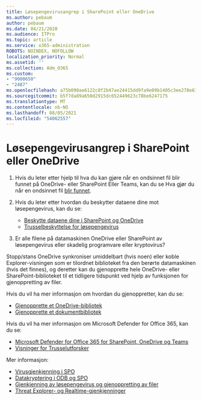 ```yaml
---
title: Løsepengevirusangrep i SharePoint eller OneDrive
ms.author: pebaum
author: pebaum
ms.date: 04/21/2020
ms.audience: ITPro
ms.topic: article
ms.service: o365-administration
ROBOTS: NOINDEX, NOFOLLOW
localization_priority: Normal
ms.assetid: ''
ms.collection: Adm_O365
ms.custom:
- "9000650"
- "2487"
ms.openlocfilehash: a75b090ae6122c8f2b47ae24415dd9fa9e09b1405c3ee278e619381382a322d2
ms.sourcegitcommit: b5f7da89a650d2915dc652449623c78be6247175
ms.translationtype: MT
ms.contentlocale: nb-NO
ms.lasthandoff: 08/05/2021
ms.locfileid: "54062557"
---
```

# <a name="ransomware-attack-in-sharepoint-or-onedrive"></a>Løsepengevirusangrep i SharePoint eller OneDrive

1.  Hvis du leter etter hjelp til hva du kan gjøre når en ondsinnet fil blir funnet på OneDrive- eller SharePoint Eller Teams, kan du se Hva gjør du når en ondsinnet fil [blir funnet](https://support.office.com/en-ie/article/what-to-do-when-a-malicious-file-is-found-in-sharepoint-online-onedrive-or-microsoft-teams-01e902ad-a903-4e0f-b093-1e1ac0c37ad2).
2. Hvis du leter etter hvordan du beskytter dataene dine mot løsepengevirus, kan du se:
    - [Beskytte dataene dine i SharePoint og OneDrive](/sharepoint/safeguarding-your-data) 
    - [Trusselbeskyttelse for løsepengevirus](/windows/security/threat-protection/intelligence/ransomware-malware)    

3.  Er alle filene på datamaskinen OneDrive eller SharePoint av løsepengevirus eller skadelig programvare eller kryptovirus? 

Stopp/stans OneDrive synkroniser umiddelbart (hvis noen) eller koble Explorer-visningen som er tilordnet biblioteket fra den berørte datamaskinen (hvis det finnes), og deretter kan du gjenopprette hele OneDrive- eller SharePoint-biblioteket til et tidligere tidspunkt ved hjelp av funksjonen for gjenoppretting av filer. 

Hvis du vil ha mer informasjon om hvordan du gjenoppretter, kan du se:

- [Gjenopprette et OneDrive-bibliotek](https://support.office.com/article/restore-your-onedrive-fa231298-759d-41cf-bcd0-25ac53eb8a150)
- [Gjenopprette et dokumentbibliotek](https://support.office.com/article/restore-a-document-library-317791c3-8bd0-4dfd-8254-3ca90883d39a)

Hvis du vil ha mer informasjon om Microsoft Defender for Office 365, kan du se:
- [Microsoft Defender for Office 365 for SharePoint, OneDrive og Teams](/microsoft-365/security/office-365-security/atp-for-spo-odb-and-teams)
- [Visninger for Trusselutforsker](/microsoft-365/security/office-365-security/threat-explorer-views)

Mer informasjon:

- [Virusgjenkjenning i SPO](/microsoft-365/security/office-365-security/virus-detection-in-spo)</br>
- [Datakryptering i ODB og SPO](/microsoft-365/compliance/data-encryption-in-odb-and-spo)</br>
- [Gjenkjenning av løsepengevirus og gjenoppretting av filer](https://support.office.com/article/Ransomware-detection-and-recovering-your-files-0d90ec50-6bfd-40f4-acc7-b8c12c73637f)</br>
- [Threat Explorer- og Realtime-gjenkjenninger](/microsoft-365/security/office-365-security/threat-explorer-views)